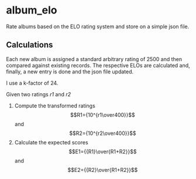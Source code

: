 # album_elo
Rate albums based on the ELO rating system and store on a simple json file.

## Calculations
Each new album is assigned a standard arbitrary rating of 2500 and then compared against existing records. The respective ELOs are calculated and, finally, a new entry is done and the json file updated.

I use a k-factor of 24.

Given two ratings *r1* and *r2*

1. 	Compute the transformed ratings $$R1={10^{r1\over400}}$$ and $$R2={10^{r2\over400}}$$
2.  Calculate the expected scores $$E1={{R1}\over{R1+R2}}$$ and $$E2={{R2}\over{R1+R2}}$$